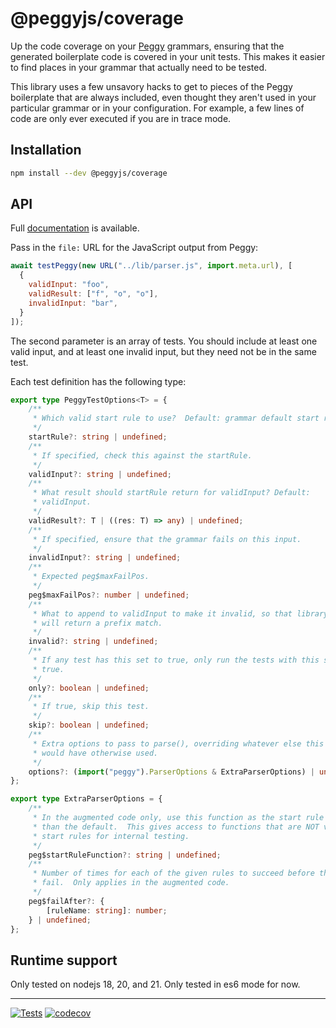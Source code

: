 # @peggyjs/coverage

Up the code coverage on your [Peggy](https://peggyjs.org/) grammars, ensuring
that the generated boilerplate code is covered in your unit tests.  This makes
it easier to find places in your grammar that actually need to be tested.

This library uses a few unsavory hacks to get to pieces of the Peggy boilerplate
that are always included, even thought they aren't used in your particular
grammar or in your configuration.  For example, a few lines of code are only
ever executed if you are in trace mode.

## Installation

```sh
npm install --dev @peggyjs/coverage
```

## API

Full [documentation](https://peggyjs.github.io/coverage/) is available.

Pass in the `file:` URL for the JavaScript output from Peggy:

```js
await testPeggy(new URL("../lib/parser.js", import.meta.url), [
  {
    validInput: "foo",
    validResult: ["f", "o", "o"],
    invalidInput: "bar",
  }
]);
```

The second parameter is an array of tests.  You should include at least one
valid input, and at least one invalid input, but they need not be in the same
test.

Each test definition has the following type:

```ts
export type PeggyTestOptions<T> = {
    /**
     * Which valid start rule to use?  Default: grammar default start rule.
     */
    startRule?: string | undefined;
    /**
     * If specified, check this against the startRule.
     */
    validInput?: string | undefined;
    /**
     * What result should startRule return for validInput? Default:
     * validInput.
     */
    validResult?: T | ((res: T) => any) | undefined;
    /**
     * If specified, ensure that the grammar fails on this input.
     */
    invalidInput?: string | undefined;
    /**
     * Expected peg$maxFailPos.
     */
    peg$maxFailPos?: number | undefined;
    /**
     * What to append to validInput to make it invalid, so that library mode
     * will return a prefix match.
     */
    invalid?: string | undefined;
    /**
     * If any test has this set to true, only run the tests with this set to
     * true.
     */
    only?: boolean | undefined;
    /**
     * If true, skip this test.
     */
    skip?: boolean | undefined;
    /**
     * Extra options to pass to parse(), overriding whatever else this library
     * would have otherwise used.
     */
    options?: (import("peggy").ParserOptions & ExtraParserOptions) | undefined;
};

export type ExtraParserOptions = {
    /**
     * In the augmented code only, use this function as the start rule rather
     * than the default.  This gives access to functions that are NOT valid
     * start rules for internal testing.
     */
    peg$startRuleFunction?: string | undefined;
    /**
     * Number of times for each of the given rules to succeed before they
     * fail.  Only applies in the augmented code.
     */
    peg$failAfter?: {
        [ruleName: string]: number;
    } | undefined;
};
```

## Runtime support

Only tested on nodejs 18, 20, and 21.  Only tested in es6 mode for now.

---
[![Tests](https://github.com/peggyjs/coverage/actions/workflows/node.js.yml/badge.svg)](https://github.com/peggyjs/coverage/actions/workflows/node.js.yml)
[![codecov](https://codecov.io/gh/peggyjs/coverage/graph/badge.svg?token=KIIAM551FQ)](https://codecov.io/gh/peggyjs/coverage)
